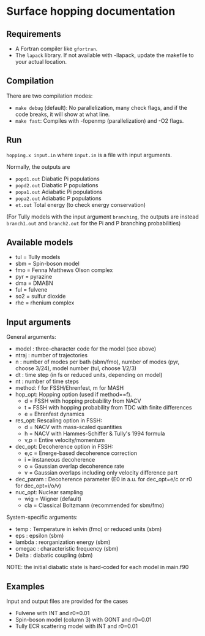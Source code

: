 # Surface hopping documentation

## Requirements
- A Fortran compiler like `gfortran`.
- The `lapack` library. If not available with -llapack, update the makefile to your actual location.

## Compilation 
There are two compilation modes:
- `make debug` (default): No parallelization, many check flags, and if the code breaks, it will show at what line.
- `make fast`: Compiles with -fopenmp (parallelization) and -O2 flags.

## Run
`hopping.x input.in` 
where `input.in` is a file with input arguments.

Normally, the outputs are 
- `popd1.out` Diabatic Pi populations
- `popd2.out` Diabatic P populations
- `popa1.out` Adiabatic Pi populations
- `popa2.out` Adiabatic P populations
- `et.out` Total energy (to check energy conservation)

(For Tully models with the input argument `branching`, the outputs
are instead `branch1.out` and `branch2.out` for the Pi and P branching
probabilities)

## Available models
- tul = Tully models 
- sbm = Spin-boson model
- fmo = Fenna Matthews Olson complex
- pyr = pyrazine
- dma = DMABN
- ful = fulvene
- so2 = sulfur dioxide
- rhe = rhenium complex

## Input arguments
General arguments:
- model : three-character code for the model (see above)
- ntraj : number of trajectories
- n     : number of modes per bath (sbm/fmo), number of modes (pyr, choose 3/24), model number (tul, choose 1/2/3)
- dt    : time step (in fs or reduced units, depending on model)
- nt    : number of time steps
- method: f for FSSH/Ehrenfest, m for MASH
- hop_opt: Hopping option (used if method==f). 
  - d = FSSH with hopping probability from NACV
  - t = FSSH with hopping probability from TDC with finite differences 
  - e = Ehrenfest dynamics
- res_opt: Rescaling option in FSSH: 
  - d = NACV with mass-scaled quantities
  - h = NACV with Hammes-Schiffer & Tully's 1994 formula
  - v,p = Entire velocity/momentum
- dec_opt: Decoherence option in FSSH:
  - e,c = Energe-based decoherence correction
  - i = instaneous decoherence
  - o = Gaussian overlap decoherence rate
  - v = Gaussian overlaps including only velocity difference part
- dec_param : Decoherence parameter (E0 in a.u. for dec_opt=e/c or r0 for dec_opt=i/o/v)
- nuc_opt: Nuclear sampling
  - wig = Wigner (default)
  - cla = Classical Boltzmann (recommended for sbm/fmo)

System-specific arguments:
- temp : Temperature in kelvin (fmo) or reduced units (sbm)
- eps : epsilon (sbm)
- lambda : reorganization energy (sbm)
- omegac : characteristic frequency (sbm)
- Delta : diabatic coupling (sbm)

NOTE: the initial diabatic state is hard-coded for each model in main.f90

## Examples 
Input and output files are provided for the cases
- Fulvene with INT and r0=0.01
- Spin-boson model (column 3) with GONT and r0=0.01
- Tully ECR scattering model with INT and r0=0.01